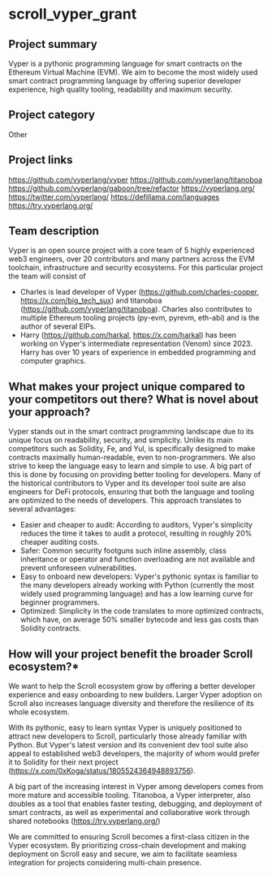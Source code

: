 # scroll_vyper_grant


## Project summary

Vyper is a pythonic programming language for smart contracts on the Ethereum Virtual Machine (EVM). We aim to become the most widely used smart contract programming language by offering superior developer experience, high quality tooling,  readability and maximum security.

## Project category

Other

## Project links

https://github.com/vyperlang/vyper
https://github.com/vyperlang/titanoboa
https://github.com/vyperlang/gaboon/tree/refactor
https://vyperlang.org/
https://twitter.com/vyperlang/
https://defillama.com/languages
https://try.vyperlang.org/

## Team description

Vyper is an open source project with a core team of 5 highly experienced web3 engineers, over 20 contributors and many partners across the EVM toolchain, infrastructure and security ecosystems.
For this particular project the team will consist of 

- Charles is lead developer of Vyper (https://github.com/charles-cooper, https://x.com/big_tech_sux) and titanoboa (https://github.com/vyperlang/titanoboa). Charles also contributes to multiple Ethereum tooling projects (py-evm, pyrevm, eth-abi) and is the author of several EIPs.
- Harry (https://github.com/harkal, https://x.com/harkal) has been working on Vyper's intermediate representation (Venom) since 2023. Harry has over 10 years of experience in embedded programming and computer graphics.

## What makes your project unique compared to your competitors out there? What is novel about your approach?

Vyper stands out in the smart contract programming landscape due to its unique focus on readability, security, and simplicity. Unlike its main competitors such as Solidity, Fe, and Yul, is specifically designed to make contracts maximally human-readable, even to non-programmers. We also strive to keep the language easy to learn and simple to use. A big part of this is done by focusing on providing better tooling for developers. Many of the historical contributors to Vyper and its developer tool suite are also engineers for DeFi protocols, ensuring that both the language and tooling are optimized to the needs of developers.
This approach translates to several advantages:

- Easier and cheaper to audit: According to auditors, Vyper's simplicity reduces the time it takes to audit a protocol, resulting in roughly 20% cheaper auditing costs.
- Safer: Common security footguns such inline assembly, class inheritance or operator and function overloading are not available and prevent unforeseen vulnerabilities.
- Easy to onboard new developers: Vyper's pythonic syntax is familiar to the many developers already working with Python (currently the most widely used programming language) and has a low learning curve for beginner programmers.
- Optimized:  Simplicity in the code translates to more optimized contracts, which have, on average 50% smaller bytecode and less gas costs than Solidity contracts.

## How will your project benefit the broader Scroll ecosystem?*

We want to help the Scroll ecosystem grow by offering a better developer experience and easy onboarding to new builders. Larger Vyper adoption on Scroll also increases language diversity and therefore the resilience of its whole ecosystem.

With its pythonic, easy to learn syntax Vyper is uniquely positioned to attract new developers to Scroll, particularly those already familiar with Python. But Vyper's latest version and its convenient dev tool suite also appeal to established web3 developers, the majority of whom would prefer it to Solidity for their next project  (https://x.com/0xKoga/status/1805524364948893756). 

A big part of the increasing interest in Vyper among developers comes from more mature and accessible tooling. Titanoboa, a Vyper interpreter, also doubles as a tool that enables faster testing, debugging, and deployment of smart contracts, as well as experimental and collaborative work through shared notebooks (https://try.vyperlang.org/)


We are committed to ensuring Scroll becomes a first-class citizen in the Vyper ecosystem. By prioritizing cross-chain development and making deployment on Scroll easy and secure, we aim to facilitate seamless integration for projects considering multi-chain presence. 

